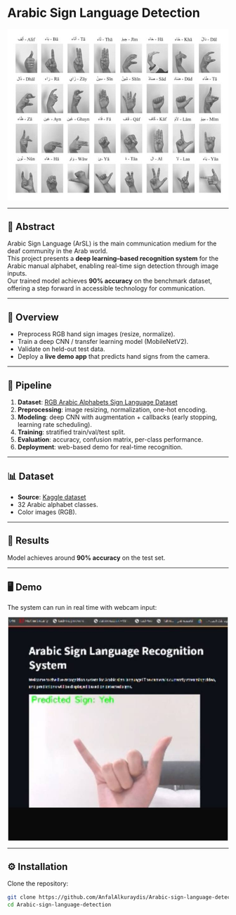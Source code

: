 # Arabic Sign Language Detection

<p align="center">
  <img src="https://github.com/AnfalAlkuraydis/Arabic-sign-language-detection/blob/main/assets/signLanguage.png" width="650"/>
</p>

---

## 📝 Abstract
Arabic Sign Language (ArSL) is the main communication medium for the deaf community in the Arab world.  
This project presents a **deep learning–based recognition system** for the Arabic manual alphabet, enabling real-time sign detection through image inputs.  
Our trained model achieves **90% accuracy** on the benchmark dataset, offering a step forward in accessible technology for communication.

---

## 📖 Overview
- Preprocess RGB hand sign images (resize, normalize).
- Train a deep CNN / transfer learning model (MobileNetV2).
- Validate on held-out test data.
- Deploy a **live demo app** that predicts hand signs from the camera.

---

## 🔄 Pipeline
1. **Dataset**: [RGB Arabic Alphabets Sign Language Dataset](https://www.kaggle.com/datasets/muhammadalbrham/rgb-arabic-alphabets-sign-language-dataset)  
2. **Preprocessing**: image resizing, normalization, one-hot encoding.  
3. **Modeling**: deep CNN with augmentation + callbacks (early stopping, learning rate scheduling).  
4. **Training**: stratified train/val/test split.  
5. **Evaluation**: accuracy, confusion matrix, per-class performance.  
6. **Deployment**: web-based demo for real-time recognition.

---

## 📊 Dataset
- **Source**: [Kaggle dataset](https://www.kaggle.com/datasets/muhammadalbrham/rgb-arabic-alphabets-sign-language-dataset)  
- 32 Arabic alphabet classes.  
- Color images (RGB).  

---

## 🎯 Results
Model achieves around **90% accuracy** on the test set.  

---

## 🖥️ Demo
The system can run in real time with webcam input:  

<p align="center">
  <img src="https://github.com/AnfalAlkuraydis/Arabic-sign-language-detection/blob/main/assets/results.jpg" width="500"/>
</p>

---

## ⚙️ Installation

Clone the repository:
```bash
git clone https://github.com/AnfalAlkuraydis/Arabic-sign-language-detection.git
cd Arabic-sign-language-detection
